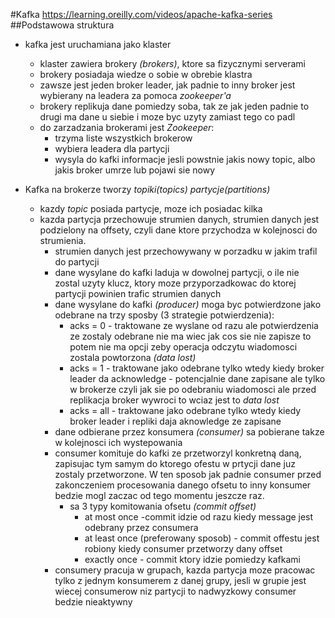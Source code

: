 #Kafka
https://learning.oreilly.com/videos/apache-kafka-series
##Podstawowa struktura
* kafka jest uruchamiana jako klaster
  * klaster zawiera brokery _(brokers)_, ktore sa fizycznymi serverami
  * brokery posiadaja wiedze o sobie w obrebie klastra
  * zawsze jest jeden broker leader, jak padnie to inny broker jest wybierany na leadera za pomoca _zookeeper'a_
  * brokery replikuja dane pomiedzy soba, tak ze jak jeden padnie to drugi ma dane u siebie i moze byc uzyty 
  zamiast tego co padl
  * do zarzadzania brokerami jest _Zookeeper_: 
    * trzyma liste wszystkich brokerow
    * wybiera leadera dla partycji
    * wysyla do kafki informacje jesli powstnie jakis nowy topic, albo jakis broker umrze lub pojawi sie nowy

* Kafka na brokerze tworzy _topiki(topics)_  _partycje(partitions)_
  * kazdy _topic_ posiada partycje, moze ich posiadac kilka
  * kazda partycja przechowuje strumien danych, strumien danych jest podzielony na offsety, czyli dane ktore przychodza
  w kolejnosci do strumienia.
    * strumien danych jest przechowywany w porzadku w jakim trafil do partycji
    * dane wysylane do kafki laduja w dowolnej partycji, o ile nie zostal uzyty klucz, ktory moze przyporzadkowac do 
    ktorej partycji powinien trafic strumien danych
    * dane wysylane do kafki _(producer)_ moga byc potwierdzone jako odebrane na trzy sposby (3 strategie potwierdzenia):
      * acks = 0 - traktowane ze wyslane od razu ale potwierdzenia ze zostaly odebrane nie ma wiec jak cos sie nie zapisze 
      to potem nie ma opcji zeby operacja odczytu wiadomosci zostala powtorzona _(data lost)_
      * acks = 1 - traktowane jako odebrane tylko wtedy kiedy broker leader da acknowledge - potencjalnie dane zapisane 
      ale tylko w brokerze czyli jak sie po odebraniu wiadomosci ale przed replikacja broker wywroci to wciaz jest to 
      _data lost_
      * acks = all -  traktowane jako odebrane tylko wtedy kiedy broker leader i repliki daja aknowledge ze zapisane
    * dane odbierane przez konsumera _(consumer)_ sa pobierane takze w kolejnosci ich wystepowania
    * consumer komituje do kafki ze przetworzyl konkretną daną, zapisujac tym samym do ktorego ofestu w prtycji dane 
    juz zostaly przetworzone. 
    W ten sposob jak padnie consumer przed zakonczeniem procesowania danego ofsetu to inny konsumer bedzie mogl zaczac od 
    tego momentu jeszcze raz.
      * sa 3 typy komitowania ofsetu _(commit offset)_
        * at most once -commit idzie od razu kiedy message jest odebrany przez consumera
        * at least once (preferowany sposob) - commit offestu jest robiony kiedy consumer przetworzy dany offset
        * exactly once - commit ktory idzie pomiedzy kafkami
    * consumery pracuja w grupach, kazda partycja moze pracowac tylko z jednym konsumerem z danej grupy, jesli w grupie
    jest wiecej consumerow niz partycji to nadwyzkowy consumer bedzie nieaktywny